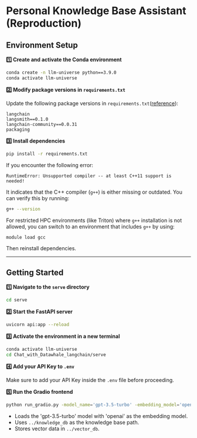 # Personal Knowledge Base Assistant (Reproduction)

## **Environment Setup**

**1️⃣ Create and activate the Conda environment**

```bash
conda create -n llm-universe python==3.9.0
conda activate llm-universe
```


**2️⃣ Modify package versions in `requirements.txt`**

Update the following package versions in `requirements.txt`([reference](https://zhuanlan.zhihu.com/p/694891334)):
```
langchain
langsmith==0.1.0
langchain-community==0.0.31
packaging
```


**3️⃣ Install dependencies**

```bash
pip install -r requirements.txt
```

If you encounter the following error:
```
RuntimeError: Unsupported compiler -- at least C++11 support is needed!
```
It indicates that the C++ compiler (`g++`) is either missing or outdated. You can verify this by running:
```bash
g++ --version
```

For restricted HPC environments (like Triton) where `g++` installation is not allowed, you can switch to an environment that includes `g++` by using:
```bash
module load gcc
```

Then reinstall dependencies.


---

## **Getting Started**

**1️⃣ Navigate to the `serve` directory**

```bash
cd serve
```


**2️⃣ Start the FastAPI server**

```bash
uvicorn api:app --reload
```


**3️⃣ Activate the environment in a new terminal**

```bash
conda activate llm-universe
cd Chat_with_Datawhale_langchain/serve
```


**4️⃣ Add your API Key to `.env`**

Make sure to add your API Key inside the `.env` file before proceeding.


**5️⃣ Run the Gradio frontend**
```bash
python run_gradio.py -model_name='gpt-3.5-turbo' -embedding_model='openai' -db_path='../knowledge_db' -persist_path='../vector_db'
```

- Loads the 'gpt-3.5-turbo' model with 'openai' as the embedding model.
- Uses `../knowledge_db` as the knowledge base path.
- Stores vector data in `../vector_db`.